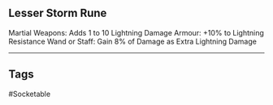 ## Lesser Storm Rune
Martial Weapons: Adds 1 to 10 Lightning Damage
Armour: +10% to Lightning Resistance
Wand or Staff: Gain 8% of Damage as Extra Lightning Damage

---
## Tags
#Socketable

